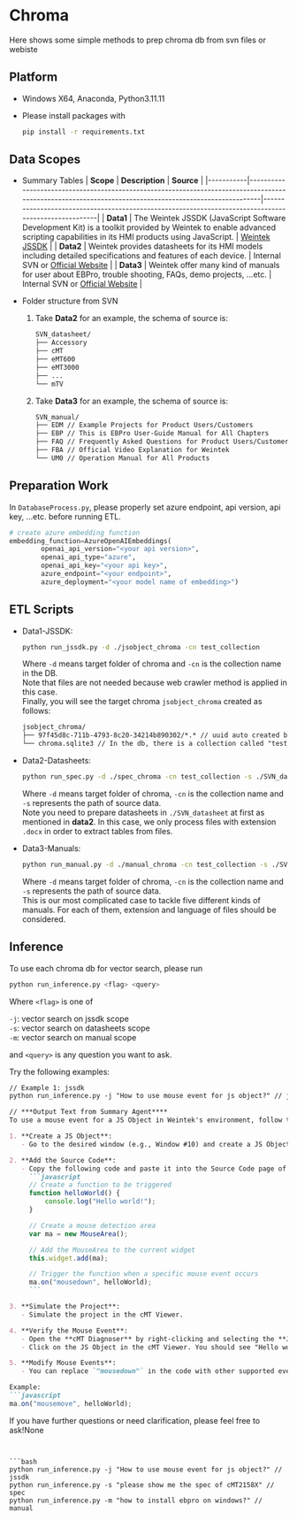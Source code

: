 # Chroma
Here shows some simple methods to prep chroma db from svn files or webiste

## Platform
- Windows X64, Anaconda, Python3.11.11
- Please install packages with
  
  ```bash
  pip install -r requirements.txt
  ```

## Data Scopes   
- Summary Tables
  | **Scope**  | **Description**                                                                                                                                       | **Source**                                                                                         |
  |-----------|-------------------------------------------------------------------------------------------------------------------------------------------------------|-----------------------------------------------------------------------------------------------------|
  | **Data1** | The Weintek JSSDK (JavaScript Software Development Kit) is a toolkit provided by Weintek to enable advanced scripting capabilities in its HMI products using JavaScript. | [Weintek JSSDK](https://dl.weintek.com/public/Document/JS_Object_SDK/Current/)    |
  | **Data2** | Weintek provides datasheets for its HMI models including detailed specifications and features of each device.                                          | Internal SVN or [Official Website](https://www.weintek.com/globalw/)                               |
  | **Data3** | Weintek offer many kind of manuals for user about EBPro, trouble shooting, FAQs, demo projects, ...etc.                                               | Internal SVN or [Official Website](https://www.weintek.com/globalw/)                               |
  
- Folder structure from SVN
  
  1. Take **Data2** for an example, the schema of source is:   
      ```markdown
      SVN_datasheet/
      ├── Accessory 
      ├── cMT 
      ├── eMT600 
      ├── eMT3000
      ├── ...
      └── mTV
      ```
  
  2. Take **Data3** for an example, the schema of source is:   
      ```markdown
      SVN_manual/
      ├── EDM // Example Projects for Product Users/Customers
      ├── EBP // This is EBPro User-Guide Manual for All Chapters
      ├── FAQ // Frequently Asked Questions for Product Users/Customers
      ├── FBA // Official Video Explanation for Weintek
      └── UM0 // Operation Manual for All Products
      ``` 

## Preparation Work   
In `DatabaseProcess.py`, please properly set azure endpoint, api version, api key, ...etc. before running ETL.   
```python
# create azure embedding function
embedding_function=AzureOpenAIEmbeddings(
        openai_api_version="<your api version>",
        openai_api_type="azure",
        openai_api_key="<your api key>",
        azure_endpoint="<your endpoint>",
        azure_deployment="<your model name of embedding>")
```
  
## ETL Scripts   
- Data1-JSSDK:   
  ```bash
  python run_jssdk.py -d ./jsobject_chroma -cn test_collection
  ```
  Where `-d` means target folder of chroma and `-cn` is the collection name in the DB.   
  Note that files are not needed because web crawler method is applied in this case.   
  Finally, you will see the target chroma `jsobject_chroma` created as follows:   
  ```markdown
  jsobject_chroma/
  ├── 97f45d8c-711b-4793-8c20-34214b890302/*.* // uuid auto created by chroma
  └── chroma.sqlite3 // In the db, there is a collection called "test_collection" 

- Data2-Datasheets:   
  ```bash
  python run_spec.py -d ./spec_chroma -cn test_collection -s ./SVN_datasheet
  ```
  Where `-d` means target folder of chroma, `-cn` is the collection name and `-s` represents the path of source data.   
  Note you need to prepare datasheets in `./SVN_datasheet` at first as mentioned in **data2**. In this case, we only process files with extension `.docx` in order to extract tables from files.   

- Data3-Manuals:   
  ```bash
  python run_manual.py -d ./manual_chroma -cn test_collection -s ./SVN_manual
  ```
  Where `-d` means target folder of chroma, `-cn` is the collection name and `-s` represents the path of source data.   
  This is our most complicated case to tackle five different kinds of manuals. For each of them, extension and language of files should be considered.   

## Inference   
To use each chroma db for vector search, please run   
```bash
python run_inference.py <flag> <query>
```
Where `<flag>` is one of   

`-j`: vector search on jssdk scope   
`-s`: vector search on datasheets scope   
`-m`: vector search on manual scope   

and `<query>` is any question you want to ask.   

Try the following examples:   
```markdown
// Example 1: jssdk
python run_inference.py -j "How to use mouse event for js object?" // jssdk

// ***Output Text from Summary Agent****
To use a mouse event for a JS Object in Weintek's environment, follow these steps:

1. **Create a JS Object**:
   - Go to the desired window (e.g., Window #10) and create a JS Object.

2. **Add the Source Code**:
   - Copy the following code and paste it into the Source Code page of the JS Object:
     ```javascript
     // Create a function to be triggered
     function helloWorld() {
         console.log("Hello world!");
     }

     // Create a mouse detection area
     var ma = new MouseArea();

     // Add the MouseArea to the current widget
     this.widget.add(ma);

     // Trigger the function when a specific mouse event occurs
     ma.on("mousedown", helloWorld);
     ```

3. **Simulate the Project**:
   - Simulate the project in the cMT Viewer.

4. **Verify the Mouse Event**:
   - Open the **cMT Diagnoser** by right-clicking and selecting the **JS tab** (JavaScript console).
   - Click on the JS Object in the cMT Viewer. You should see "Hello world!" logged in the cMT Diagnoser.

5. **Modify Mouse Events**:
   - You can replace `"mousedown"` in the code with other supported events such as `"mouseup"`, `"click"`, or `"mousemove"`, based on your requirements.

Example:
```javascript
ma.on("mousemove", helloWorld);
```

If you have further questions or need clarification, please feel free to ask!None
```


```bash
python run_inference.py -j "How to use mouse event for js object?" // jssdk
python run_inference.py -s "please show me the spec of cMT2158X" // spec
python run_inference.py -m "how to install ebpro on windows?" // manual
```
